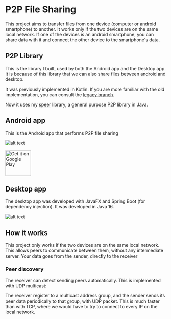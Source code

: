 # P2P File Sharing

This project aims to transfer files from one device (computer or android smartphone) to another. It works only if the two devices are on the same local network. If one of the devices is an android smartphone, you can share data with it and connect the other device to the smartphone's data.

## P2P Library

This is the library I built, used by both the Android app and the Desktop app. It is because of this library that we can also share files between android and desktop.

It was previously implemented in Kotlin. If you are more familiar with the old implementation, you can consult
the [legacy branch](https://github.com/tambapps/P2P-File-Sharing/tree/legacy).

Now it uses my [speer](https://github.com/tambapps/speer) library, a general purpose P2P library in Java.

## Android app

This is the Android app that performs P2P file sharing

![alt text](https://raw.githubusercontent.com/tambapps/P2P-File-Sharing/master/screenshots/android.png)

[<img src="https://play.google.com/intl/en_us/badges/images/generic/en_badge_web_generic.png" alt="Get it on Google Play" height="80">](https://play.google.com/store/apps/details?id=com.tambapps.p2p.peer_transfer.android)

## Desktop app

The desktop app was developed with JavaFX and Spring Boot (for dependency injection). It was developed in Java 16.

![alt text](https://raw.githubusercontent.com/tambapps/P2P-File-Sharing/master/screenshots/desktop.png)


## How it works

This project only works if the two devices are on the same local network.
This allows peers to communicate between them, without any intermediate server. Your data
goes from the sender, directly to the receiver

### Peer discovery
The receiver can detect sending peers automatically. This is implemented with
UDP multicast:

The receiver register to a multicast address group, and the sender sends its peer data periodically 
to that group, with UDP packet. This is much faster than with TCP, where we would have to try to connect to
every IP on the local network.
